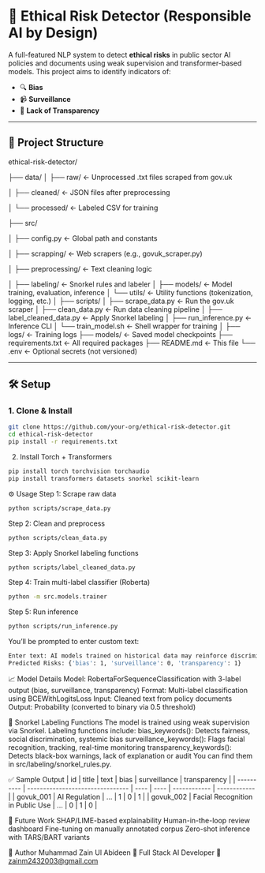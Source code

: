 # 🧠 Ethical Risk Detector (Responsible AI by Design)

A full-featured NLP system to detect **ethical risks** in public sector AI policies and documents using weak supervision and transformer-based models. This project aims to identify indicators of:

- 🔍 **Bias**
- 📹 **Surveillance**
- 🧾 **Lack of Transparency**

---

## 📁 Project Structure

ethical-risk-detector/

├── data/
│ ├── raw/ ← Unprocessed .txt files scraped from gov.uk

│ ├── cleaned/ ← JSON files after preprocessing

│ └── processed/ ← Labeled CSV for training


├── src/

│ ├── config.py ← Global path and constants

│ ├── scrapping/ ← Web scrapers (e.g., govuk_scraper.py)

│ ├── preprocessing/ ← Text cleaning logic

│ ├── labeling/ ← Snorkel rules and labeler
│ ├── models/ ← Model training, evaluation, inference
│ └── utils/ ← Utility functions (tokenization, logging, etc.)
│
├── scripts/
│ ├── scrape_data.py ← Run the gov.uk scraper
│ ├── clean_data.py ← Run data cleaning pipeline
│ ├── label_cleaned_data.py ← Apply Snorkel labeling
│ ├── run_inference.py ← Inference CLI
│ └── train_model.sh ← Shell wrapper for training
│
├── logs/ ← Training logs
├── models/ ← Saved model checkpoints
├── requirements.txt ← All required packages
├── README.md ← This file
└── .env ← Optional secrets (not versioned)

---

## 🛠 Setup

### 1. Clone & Install

```bash
git clone https://github.com/your-org/ethical-risk-detector.git
cd ethical-risk-detector
pip install -r requirements.txt
```

2. Install Torch + Transformers

```bash
pip install torch torchvision torchaudio
pip install transformers datasets snorkel scikit-learn
```

⚙️ Usage
Step 1: Scrape raw data

```bash
python scripts/scrape_data.py
```

Step 2: Clean and preprocess

```bash
python scripts/clean_data.py
```

Step 3: Apply Snorkel labeling functions

```bash
python scripts/label_cleaned_data.py
```

Step 4: Train multi-label classifier (Roberta)

```bash
python -m src.models.trainer

```

Step 5: Run inference

```bash
python scripts/run_inference.py

```

You’ll be prompted to enter custom text:

```bash
Enter text: AI models trained on historical data may reinforce discrimination.
Predicted Risks: {'bias': 1, 'surveillance': 0, 'transparency': 1}

```

📈 Model Details
Model: RobertaForSequenceClassification with 3-label output (bias, surveillance, transparency)
Format: Multi-label classification using BCEWithLogitsLoss
Input: Cleaned text from policy documents
Output: Probability (converted to binary via 0.5 threshold)

🧠 Snorkel Labeling Functions
The model is trained using weak supervision via Snorkel. Labeling functions include:
bias_keywords(): Detects fairness, social discrimination, systemic bias
surveillance_keywords(): Flags facial recognition, tracking, real-time monitoring
transparency_keywords(): Detects black-box warnings, lack of explanation or audit
You can find them in src/labeling/snorkel_rules.py.

✅ Sample Output
| id | title | text | bias | surveillance | transparency |
| ---------- | -------------------------------- | ---- | ---- | ------------ | ------------ |
| govuk_001 | AI Regulation | ... | 1 | 0 | 1 |
| govuk_002 | Facial Recognition in Public Use | ... | 0 | 1 | 0 |

📌 Future Work
SHAP/LIME-based explainability
Human-in-the-loop review dashboard
Fine-tuning on manually annotated corpus
Zero-shot inference with TARS/BART variants

👤 Author
Muhammad Zain Ul Abideen
💼 Full Stack AI Developer
📧 zainm2432003@gmail.com
